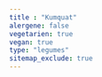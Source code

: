 ```yaml
---
title : "Kumquat"
alergene: false
vegetarien: true
vegan: true
type: "legumes"
sitemap_exclude: true
--- 
```

